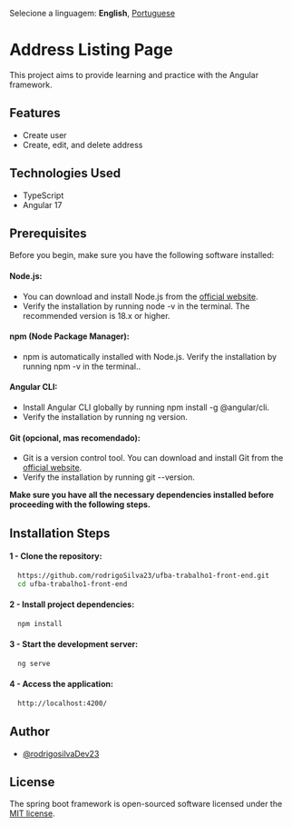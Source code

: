 Selecione a linguagem: **English**, [Portuguese](https://github.com/rodrigoSilva23/ufba-trabalho1-front-end/blob/main/README-pt.md)

# Address Listing Page

This project aims to provide learning and practice with the Angular framework.

## Features

-  Create user
-  Create, edit, and delete address


## Technologies Used

-   TypeScript
-   Angular 17


## Prerequisites

  Before you begin, make sure you have the following software installed:

 #### Node.js:
  - You can download and install Node.js from the  [official website](https://nodejs.org/en).
  - Verify the installation by running node -v in the terminal. The recommended version is 18.x or higher.

 #### npm (Node Package Manager):
  - npm is automatically installed with Node.js. Verify the installation by running npm -v in the terminal..

 #### Angular CLI:
  - Install Angular CLI globally by running npm install -g @angular/cli.
  - Verify the installation by running ng version.
 #### Git (opcional, mas recomendado):

  - Git is a version control tool. You can download and install Git from the [official website](https://www.git-scm.com/downloads).
  - Verify the installation by running git --version.

<b>Make sure you have all the necessary dependencies installed before proceeding with the following steps.</b>

## Installation Steps

#### 1 - Clone the repository:

```bash
  https://github.com/rodrigoSilva23/ufba-trabalho1-front-end.git
  cd ufba-trabalho1-front-end
```
#### 2 - Install project dependencies:

```bash
  npm install

```


#### 3 - Start the development server:

```bash
  ng serve
```


#### 4 - Access the application:

```bash 
  http://localhost:4200/
```


## Author

-   [@rodrigosilvaDev23](https://github.com/rodrigoSilva23)

## License

The spring boot framework is open-sourced software licensed under the [MIT license](https://opensource.org/licenses/MIT).

